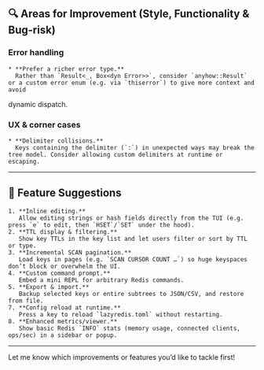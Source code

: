 ## 🔍 Areas for Improvement (Style, Functionality & Bug-risk)


### Error handling

    * **Prefer a richer error type.**
      Rather than `Result<_, Box<dyn Error>>`, consider `anyhow::Result` or a custom error enum (e.g. via `thiserror`) to give more context and avoid
dynamic dispatch.


### UX & corner cases

    * **Delimiter collisions.**
      Keys containing the delimiter (`:`) in unexpected ways may break the tree model. Consider allowing custom delimiters at runtime or escaping.
--------------------------------------------------------------------------------------------------------------

## 🚀 Feature Suggestions

    1. **Inline editing.**
       Allow editing strings or hash fields directly from the TUI (e.g. press `e` to edit, then `HSET`/`SET` under the hood).
    2. **TTL display & filtering.**
       Show key TTLs in the key list and let users filter or sort by TTL or type.
    3. **Incremental SCAN pagination.**
       Load keys in pages (e.g. `SCAN CURSOR COUNT …`) so huge keyspaces don’t block or overwhelm the UI.
    4. **Custom command prompt.**
       Embed a mini REPL for arbitrary Redis commands.
    5. **Export & import.**
       Backup selected keys or entire subtrees to JSON/CSV, and restore from file.
    7. **Config reload at runtime.**
       Press a key to reload `lazyredis.toml` without restarting.
    8. **Enhanced metrics/viewer.**
       Show basic Redis `INFO` stats (memory usage, connected clients, ops/sec) in a sidebar or popup.

--------------------------------------------------------------------------------------------------------------

Let me know which improvements or features you’d like to tackle first!
